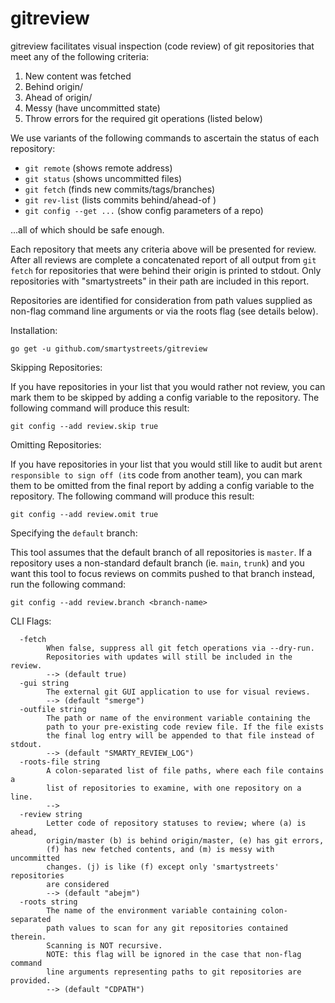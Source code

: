 # gitreview

gitreview facilitates visual inspection (code review) of git
repositories that meet any of the following criteria:

1. New content was fetched
2. Behind origin/<default-branch>
3. Ahead of origin/<default-branch>
4. Messy (have uncommitted state)
5. Throw errors for the required git operations (listed below)

We use variants of the following commands to ascertain the
status of each repository:

- `git remote`           (shows remote address)
- `git status`           (shows uncommitted files)
- `git fetch`            (finds new commits/tags/branches)
- `git rev-list`         (lists commits behind/ahead-of <default-branch>)
- `git config --get ...` (show config parameters of a repo)

...all of which should be safe enough. 

Each repository that meets any criteria above will be
presented for review. After all reviews are complete a
concatenated report of all output from `git fetch` for
repositories that were behind their origin is printed to
stdout. Only repositories with "smartystreets" in their
path are included in this report.

Repositories are identified for consideration from path values
supplied as non-flag command line arguments or via the roots
flag (see details below).

Installation:

    go get -u github.com/smartystreets/gitreview


Skipping Repositories:

If you have repositories in your list that you would rather not review,
you can mark them to be skipped by adding a config variable to the
repository. The following command will produce this result:

    git config --add review.skip true


Omitting Repositories:

If you have repositories in your list that you would still like to audit
but aren`t responsible to sign off (it`s code from another team), you can 
mark them to be omitted from the final report by adding a config variable
to the repository. The following command will produce this result:

    git config --add review.omit true


Specifying the `default` branch:

This tool assumes that the default branch of all repositories is `master`.
If a repository uses a non-standard default branch (ie. `main`, `trunk`)
and you want this tool to focus  reviews on commits pushed to that branch
instead, run the following command:

	git config --add review.branch <branch-name>


CLI Flags:


```
  -fetch
    	When false, suppress all git fetch operations via --dry-run.
    	Repositories with updates will still be included in the review.
    	--> (default true)
  -gui string
    	The external git GUI application to use for visual reviews.
    	--> (default "smerge")
  -outfile string
    	The path or name of the environment variable containing the
    	path to your pre-existing code review file. If the file exists
    	the final log entry will be appended to that file instead of stdout.
    	--> (default "SMARTY_REVIEW_LOG")
  -roots-file string
    	A colon-separated list of file paths, where each file contains a
    	list of repositories to examine, with one repository on a line.
    	-->
  -review string
    	Letter code of repository statuses to review; where (a) is ahead,
    	origin/master (b) is behind origin/master, (e) has git errors,
    	(f) has new fetched contents, and (m) is messy with uncommitted
    	changes. (j) is like (f) except only 'smartystreets' repositories
    	are considered
    	--> (default "abejm")
  -roots string
    	The name of the environment variable containing colon-separated
    	path values to scan for any git repositories contained therein.
    	Scanning is NOT recursive.
    	NOTE: this flag will be ignored in the case that non-flag command
    	line arguments representing paths to git repositories are provided.
    	--> (default "CDPATH")
```
